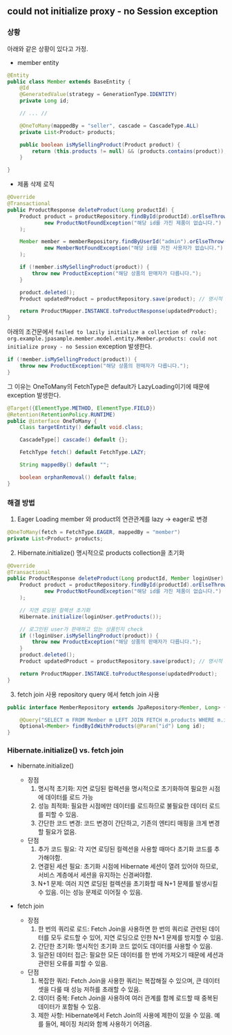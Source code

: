 ## could not initialize proxy - no Session exception

### 상황

아래와 같은 상황이 있다고 가정.

- member entity

```java
@Entity
public class Member extends BaseEntity {
    @Id
    @GeneratedValue(strategy = GenerationType.IDENTITY)
    private Long id;

    // ... //

    @OneToMany(mappedBy = "seller", cascade = CascadeType.ALL)
    private List<Product> products;

    public boolean isMySellingProduct(Product product) {
        return (this.products != null) && (products.contains(product));
    }

}
```

- 제품 삭제 로직

```java
@Override
@Transactional
public ProductResponse deleteProduct(Long productId) {
    Product product = productRepository.findById(productId).orElseThrow(() ->
            new ProductNotFoundException("해당 id를 가진 제품이 없습니다.")
    );

    Member member = memberRepository.findByUserId("admin").orElseThrow(() ->
            new MemberNotFoundException("해당 id를 가진 사용자가 없습니다.")
    );

    if (!member.isMySellingProduct(product)) {
        throw new ProductException("해당 상품의 판매자가 다릅니다.");
    }

    product.deleted();
    Product updatedProduct = productRepository.save(product); // 명시적 save

    return ProductMapper.INSTANCE.toProductResponse(updatedProduct);
}
```

아래의 조건문에서 `failed to lazily initialize a collection of role: org.example.jpasample.member.model.entity.Member.products: could not initialize proxy - no Session` exception 발생한다.

```java
if (!member.isMySellingProduct(product)) {
    throw new ProductException("해당 상품의 판매자가 다릅니다.");
}
```

그 이유는 OneToMany의 FetchType은 default가 LazyLoading이기에 때문에 exception 발생한다.

```java
@Target({ElementType.METHOD, ElementType.FIELD})
@Retention(RetentionPolicy.RUNTIME)
public @interface OneToMany {
    Class targetEntity() default void.class;

    CascadeType[] cascade() default {};

    FetchType fetch() default FetchType.LAZY;

    String mappedBy() default "";

    boolean orphanRemoval() default false;
}
```

### 해결 방법

1. Eager Loading
   member 와 product의 연관관계를 lazy -> eager로 변경

```java
@OneToMany(fetch = FetchType.EAGER, mappedBy = "member")
private List<Product> products;
```

2. Hibernate.initialize()
   명시적으로 products collection을 초기화

```java
@Override
@Transactional
public ProductResponse deleteProduct(Long productId, Member loginUser) {
    Product product = productRepository.findById(productId).orElseThrow(() ->
            new ProductNotFoundException("해당 id를 가진 제품이 없습니다.")
    );

    // 지연 로딩된 컬렉션 초기화
    Hibernate.initialize(loginUser.getProducts());

    // 로그인된 user가 판매하고 있는 상품인지 check
    if (!loginUser.isMySellingProduct(product)) {
        throw new ProductException("해당 상품의 판매자가 다릅니다.");
    }
    product.deleted();
    Product updatedProduct = productRepository.save(product); // 명시적 save

    return ProductMapper.INSTANCE.toProductResponse(updatedProduct);
}
```

3. fetch join 사용
   repository query 에서 fetch join 사용

```java
public interface MemberRepository extends JpaRepository<Member, Long> {

    @Query("SELECT m FROM Member m LEFT JOIN FETCH m.products WHERE m.id = :id")
    Optional<Member> findByIdWithProducts(@Param("id") Long id);
}
```

### Hibernate.initialize() vs. fetch join

- hibernate.initialize()

  - 장점
    1. 명시적 초기화: 지연 로딩된 컬렉션을 명시적으로 초기화하여 필요한 시점에 데이터를 로드 가능
    2. 성능 최적화: 필요한 시점에만 데이터를 로드하므로 불필요한 데이터 로드를 피할 수 있음.
    3. 간단한 코드 변경: 코드 변경이 간단하고, 기존의 엔티티 매핑을 크게 변경할 필요가 없음.
  - 단점
    1. 추가 코드 필요: 각 지연 로딩된 컬렉션을 사용할 때마다 초기화 코드를 추가해야함.
    2. 연결된 세션 필요: 초기화 시점에 Hibernate 세션이 열려 있어야 하므로, 서비스 계층에서 세션을 유지하는 신경써야함.
    3. N+1 문제: 여러 지연 로딩된 컬렉션을 초기화할 때 N+1 문제를 발생시킬 수 있음. 이는 성능 문제로 이어질 수 있음.

- fetch join
  - 장점
    1. 한 번의 쿼리로 로드: Fetch Join을 사용하면 한 번의 쿼리로 관련된 데이터를 모두 로드할 수 있어, 지연 로딩으로 인한 N+1 문제를 방지할 수 있음.
    2. 간단한 초기화: 명시적인 초기화 코드 없이도 데이터를 사용할 수 있음.
    3. 일관된 데이터 접근: 필요한 모든 데이터를 한 번에 가져오기 때문에 세션과 관련된 오류를 피할 수 있음.
  - 단점
    1. 복잡한 쿼리: Fetch Join을 사용한 쿼리는 복잡해질 수 있으며, 큰 데이터셋을 다룰 때 성능 저하를 초래할 수 있음.
    2. 데이터 중복: Fetch Join을 사용하여 여러 관계를 함께 로드할 때 중복된 데이터가 포함될 수 있음.
    3. 제한 사항: Hibernate에서 Fetch Join의 사용에 제한이 있을 수 있음. 예를 들어, 페이징 처리와 함께 사용하기 어려움.
